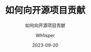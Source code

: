---
layout:     post                    # 使用的布局（不需要改）
title:      如何向开源项目贡献	# 标题 
subtitle:   如何向开源项目贡献 	 #副标题
date:       2023-09-20              # 时间
author:     Wh1isper                      # 作者
catalog: true                       # 是否归档
tags:                               #标签
    - 开源
category:
    - 随笔
    # - 时评
    # - 读书笔记
    # - 技术分享
---